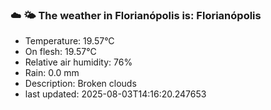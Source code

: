 ### ☁️ 🌤️  The weather in Florianópolis is: Florianópolis

- Temperature: 19.57°C
- On flesh: 19.57°C
- Relative air humidity: 76%
- Rain: 0.0 mm
- Description: Broken clouds
- last updated: 2025-08-03T14:16:20.247653
